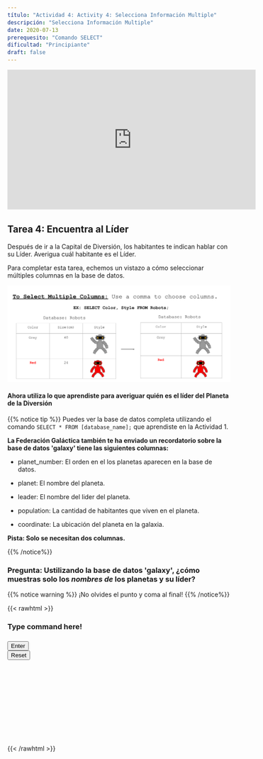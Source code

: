 ```yaml
---
título: "Actividad 4: Activity 4: Selecciona Información Multiple"
descripción: "Selecciona Información Multiple"
date: 2020-07-13
prerequesito: "Comando SELECT"
dificultad: "Principiante"
draft: false
---
```

<!-- Links for javascript and CSS needed for drop down logic -->
<link rel="stylesheet" href="../default/_default.css" type="text/css"></link>
<link rel="stylesheet" href="../default/_type.css" type="text/css"></link>
<script type="text/javascript" src="../default/alasql.js"></script>
<script type="text/javascript" src="_activity4.js"></script>
<script type="text/javascript" src="../default/db.js"></script>
<script type="text/javascript" src="../default/_default.js"></script>
<script type="text/javascript" src="../default/_type.js"></script>

<p style="text-align: center;"><iframe width="560" height="315" src="https://www.youtube.com/embed/UySfZlYMd6M" title="YouTube video player" frameborder="0" allow="accelerometer; autoplay; clipboard-write; encrypted-media; gyroscope; picture-in-picture" allowfullscreen></iframe></p>

## Tarea 4: Encuentra al Líder

Después de ir a la Capital de Diversión, los habitantes te indican hablar con su Líder. Averigua cuál habitante es el Líder. 

Para completar esta tarea, echemos un vistazo a cómo seleccionar múltiples columnas en la base de datos. 

![Commas](assets/Commas.png)

#### Ahora utiliza lo que aprendiste para averiguar quién es el líder del Planeta de la Diversión

{{% notice tip %}}
Puedes ver la base de datos completa utilizando el comando `SELECT * FROM [database_name];` que aprendiste en la Actividad 1.

**La Federación Galáctica también te ha enviado un recordatorio sobre la base de datos 'galaxy' tiene las siguientes columnas:**

* planet_number: El orden en el los planetas aparecen en la base de datos. 

* planet: El nombre del planeta. 

* leader: El nombre del lider del planeta. 

* population: La cantidad de habitantes que viven en el planeta.

* coordinate: La ubicación del planeta en la galaxia.

**Pista: Solo se necesitan dos columnas.**

{{% /notice%}}

### Pregunta: Ustilizando la base de datos 'galaxy', ¿cómo muestras solo los _nombres de_ los planetas y su líder?

{{% notice warning %}}
¡No olvides el punto y coma al final!
{{% /notice%}}

<!-- SQL Type In Activity -->
{{< rawhtml >}}
  <div class="content_scaler">
    <div class="terminal_div" id="terminal_div">
      <div class = "outer">
        <h3 id = "commands" contenteditable="true" onclick="placeholder()">Type command here!</h3>
      </div>
      <div class = "prev">
        <h3 id = "prev"></h3>
      </div>
        <div style="clear: both;"></div> 
      <button class="button button1" onclick="sql()"> Enter </button>
      <div style="clear: both;"></div> 
      <button class = "button reset" onclick="reset()">Reset</button>
    </div> <!-- terminal_div -->
  </div> <!-- content_scaler -->
  <div style="clear: both;"></div> 
  <h1 class="error" id="sqlcommand" style="visibility:hidden"><strong>ERROR INVALID INPUT></strong></h1>
  <table id="table">
    <tr>
    </tr>
  </table>
  <h4 id="story"></h4>
  
  <!-- Tells User to continue mission -->
  <div class="resume_plot" id="resume_plot" style="visibility:hidden">
    <p>¡Encontraste el comando correcto para mostrar todos los planetas y sus líderes!</p>
    <div class="alert">
      <span id="check">&#10003;</span>
      ¡Has completado la tarea!¡Continúa a la siguiente misión!
    </div>
  </div>
  
{{< /rawhtml >}}
